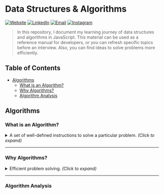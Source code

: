 # Data Structures & Algorithms
<a href="https://jaggehn-portfolio.netlify.app/"><img alt="Website" src="https://img.shields.io/badge/Website-www.jaggehns.com-blue?style=flat-square&logo=google-chrome"></a>
<a href="https://www.linkedin.com/in/jaggehn-sivabalan/"><img alt="LinkedIn" src="https://img.shields.io/badge/LinkedIn-Jaggehn%20Sivabalan-blue?style=flat-square&logo=linkedin"></a>
<a href="mailto:jaggehns@gmail.com"><img alt="Email" src="https://img.shields.io/badge/Email-jaggehns@gmail.com-blue?style=flat-square&logo=gmail"></a>
<a href="https://www.instagram.com/jaggehn_/"><img alt="Instagram" src="https://img.shields.io/badge/Instagram-jaggehn__-blue?style=flat-square&logo=instagram"></a>

> In this repository, I document my learning journey of data structures and algorithms in JavaScript. This material can be used as a reference manual for developers, or you can refresh specific topics before an interview. Also, you can find ideas to solve problems more efficiently.


## Table of Contents

- [Algorithms](#algorithms)
  - [What is an Algorithm?](#what-is-an-algorithm)
  - [Why Algorithms?](#why-algorithms)
  - [Algorithm Analysis](#algorithm-analysis)

## Algorithms

### What is an Algorithm?

<details>
  <summary>
    A set of well-defined instructions to solve a particular problem. <i>(Click to expand)</i>
  </summary>

### A set of well-defined instructions to solve a particular problem

#### Recipe Analogy
  
    - Algorithm to cook some tasty noodles
<img width="790" alt="Screenshot 2023-05-17 at 2 27 02 AM" src="https://github.com/jaggehns/DSA/assets/72048640/c7ae2fab-c3de-4843-a4b5-2e89f0289149">

#### Programming Analogy
  
    - Algorithm to add two numbers
<img width="841" alt="Screenshot 2023-05-17 at 2 02 06 AM" src="https://github.com/jaggehns/DSA/assets/72048640/071e64f2-19a3-40ba-9971-00a75967bd24">
  
#### Characteristics
- Well defined inputs & outputs
- Each step should be clear and unambiguous
- Language independent

</details>

---

### Why Algorithms?

<details>
  <summary>
    Efficient problem solving. <i>(Click to expand)</i>
  </summary>

### Efficient problem solving

- Learning algorithms translates to learning different techniques to efficiently solve problems 
- One problem can be solved in many ways using different algorithms
- Every algorithm comes with its own trade-offs when it comes to performance
  
</details>

---

  ### Algorithm Analysis

<!-- <details>
  <summary>
    Efficient problem solving. <i>(Click to expand)</i>
  </summary>

### Efficient problem solving

- Learning algorithms translates to learning different techniques to efficiently solve problems 
- One problem can be solved in many ways using different algorithms
- Every algorithm comes with its own trade-offs when it comes to performance
  
--- -->

  </details>
